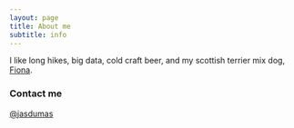 ```yaml
---
layout: page
title: About me
subtitle: info
---
```


I like long hikes, big data, cold craft beer, and my scottish terrier mix dog, [Fiona](https://twitter.com/jasdumas/status/679480102443417600).


### Contact me

[@jasdumas](https://twitter.com/jasdumas)
